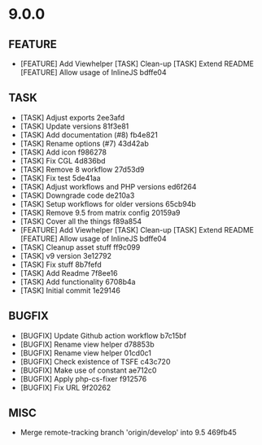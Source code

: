 # 9.0.0

## FEATURE
- [FEATURE] Add Viewhelper [TASK] Clean-up [TASK] Extend README [FEATURE] Allow usage of InlineJS bdffe04

## TASK
- [TASK] Adjust exports 2ee3afd
- [TASK] Update versions 81f3e81
- [TASK] Add documentation (#8) fb4e821
- [TASK] Rename options (#7) 43d42ab
- [TASK] Add icon f986278
- [TASK] Fix CGL 4d836bd
- [TASK] Remove 8 workflow 27d53d9
- [TASK] Fix test 5de41aa
- [TASK] Adjust workflows and PHP versions ed6f264
- [TASK] Downgrade code de210a3
- [TASK] Setup workflows for older versions 65cb94b
- [TASK] Remove 9.5 from matrix config 20159a9
- [TASK] Cover all the things f89a854
- [FEATURE] Add Viewhelper [TASK] Clean-up [TASK] Extend README [FEATURE] Allow usage of InlineJS bdffe04
- [TASK] Cleanup asset stuff ff9c099
- [TASK] v9 version 3e12792
- [TASK] Fix stuff 8b7fefd
- [TASK] Add Readme 7f8ee16
- [TASK] Add functionality 6708b4a
- [TASK] Initial commit 1e29146

## BUGFIX
- [BUGFIX] Update Github action workflow b7c15bf
- [BUGFIX] Rename view helper d78853b
- [BUGFIX] Rename view helper 01cd0c1
- [BUGFIX] Check existence of TSFE c43c720
- [BUGFIX] Make use of constant ae712c0
- [BUGFIX] Apply php-cs-fixer f912576
- [BUGFIX] Fix URL 9f20262

## MISC
- Merge remote-tracking branch 'origin/develop' into 9.5 469fb45

